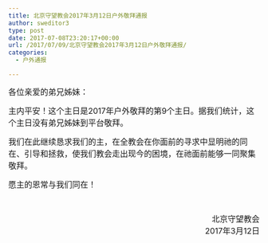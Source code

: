 ```yaml
---
title: 北京守望教会2017年3月12日户外敬拜通报
author: sweditor3
type: post
date: 2017-07-08T23:20:17+00:00
url: /2017/07/09/北京守望教会2017年3月12日户外敬拜通报/
categories:
  - 户外通报

---
```

<span style="font-size: 12pt;">各位亲爱的弟兄姊妹：</span>

<span style="font-size: 12pt;">主内平安！这个主日是2017年户外敬拜的第9个主日。据我们统计，这个主日没有弟兄姊妹到平台敬拜。</span>

<span style="font-size: 12pt;">我们在此继续恳求我们的主，在全教会在你面前的寻求中显明祂的同在、引导和拯救，使我们教会走出现今的困境，在祂面前能够一同聚集敬拜。</span>

<span style="font-size: 12pt;">愿主的恩常与我们同在！</span>

&nbsp;

<p style="text-align: right;">
  <span style="font-size: 12pt;">北京守望教会</span><br /> <span style="font-size: 12pt;">2017年3月12日</span>
</p>